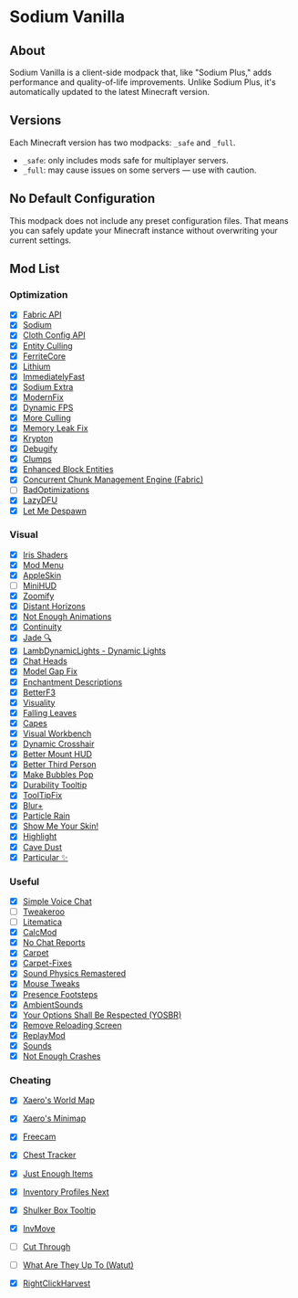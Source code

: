 # Sodium Vanilla

## About

Sodium Vanilla is a client-side modpack that, like "Sodium Plus," adds performance and quality-of-life improvements. Unlike Sodium Plus, it's automatically updated to the latest Minecraft version.

## Versions

Each Minecraft version has two modpacks: `_safe` and `_full`.

* `_safe`: only includes mods safe for multiplayer servers.
* `_full`: may cause issues on some servers — use with caution.

## No Default Configuration

This modpack does not include any preset configuration files.
That means you can safely update your Minecraft instance without overwriting your current settings.

## Mod List

### Optimization

- [x] [Fabric API](https://modrinth.com/mod/fabric-api)
- [x] [Sodium](https://modrinth.com/mod/sodium)
- [x] [Cloth Config API](https://modrinth.com/mod/cloth-config)
- [x] [Entity Culling](https://modrinth.com/mod/entityculling)
- [x] [FerriteCore](https://modrinth.com/mod/ferrite-core)
- [x] [Lithium](https://modrinth.com/mod/lithium)
- [x] [ImmediatelyFast](https://modrinth.com/mod/immediatelyfast)
- [x] [Sodium Extra](https://modrinth.com/mod/sodium-extra)
- [x] [ModernFix](https://modrinth.com/mod/modernfix)
- [x] [Dynamic FPS](https://modrinth.com/mod/dynamic-fps)
- [x] [More Culling](https://modrinth.com/mod/moreculling)
- [x] [Memory Leak Fix](https://modrinth.com/mod/memoryleakfix)
- [x] [Krypton](https://modrinth.com/mod/krypton)
- [x] [Debugify](https://modrinth.com/mod/debugify)
- [x] [Clumps](https://modrinth.com/mod/clumps)
- [x] [Enhanced Block Entities](https://modrinth.com/mod/ebe)
- [x] [Concurrent Chunk Management Engine (Fabric)](https://modrinth.com/mod/c2me-fabric)
- [ ] [BadOptimizations](https://modrinth.com/mod/badoptimizations)
- [x] [LazyDFU](https://modrinth.com/mod/lazydfu)
- [x] [Let Me Despawn](https://modrinth.com/mod/lmd)

### Visual

- [x] [Iris Shaders](https://modrinth.com/mod/iris)
- [x] [Mod Menu](https://modrinth.com/mod/modmenu)
- [x] [AppleSkin](https://modrinth.com/mod/appleskin)
- [ ] [MiniHUD](https://modrinth.com/mod/minihud)
- [x] [Zoomify](https://modrinth.com/mod/zoomify)
- [x] [Distant Horizons](https://modrinth.com/mod/distanthorizons)
- [x] [Not Enough Animations](https://modrinth.com/mod/not-enough-animations)
- [x] [Continuity](https://modrinth.com/mod/continuity)
- [x] [Jade 🔍](https://modrinth.com/mod/jade)
- [x] [LambDynamicLights - Dynamic Lights](https://modrinth.com/mod/lambdynamiclights)
- [x] [Chat Heads](https://modrinth.com/mod/chat-heads)
- [x] [Model Gap Fix](https://modrinth.com/mod/modelfix)
- [x] [Enchantment Descriptions](https://modrinth.com/mod/enchantment-descriptions)
- [x] [BetterF3](https://modrinth.com/mod/betterf3)
- [x] [Visuality](https://modrinth.com/mod/visuality)
- [x] [Falling Leaves](https://modrinth.com/mod/fallingleaves)
- [x] [Capes](https://modrinth.com/mod/capes)
- [x] [Visual Workbench](https://modrinth.com/mod/visual-workbench)
- [x] [Dynamic Crosshair](https://modrinth.com/mod/dynamiccrosshair)
- [x] [Better Mount HUD](https://modrinth.com/mod/better-mount-hud)
- [x] [Better Third Person](https://modrinth.com/mod/better-third-person)
- [x] [Make Bubbles Pop](https://modrinth.com/mod/make_bubbles_pop)
- [x] [Durability Tooltip](https://modrinth.com/mod/durability-tooltip)
- [x] [ToolTipFix](https://modrinth.com/mod/tooltipfix)
- [x] [Blur+](https://modrinth.com/mod/blur-plus)
- [x] [Particle Rain](https://modrinth.com/mod/particle-rain)
- [x] [Show Me Your Skin!](https://modrinth.com/mod/show-me-your-skin)
- [x] [Highlight](https://modrinth.com/mod/highlight)
- [x] [Cave Dust](https://modrinth.com/mod/cave-dust)
- [x] [Particular ✨](https://modrinth.com/mod/particular)

### Useful

- [x] [Simple Voice Chat](https://modrinth.com/mod/simple-voice-chat)
- [ ] [Tweakeroo](https://modrinth.com/mod/tweakeroo)
- [ ] [Litematica](https://modrinth.com/mod/litematica)
- [x] [CalcMod](https://modrinth.com/mod/calcmod)
- [x] [No Chat Reports](https://modrinth.com/mod/no-chat-reports)
- [x] [Carpet](https://modrinth.com/mod/carpet)
- [x] [Carpet-Fixes](https://modrinth.com/mod/carpet-fixes)
- [x] [Sound Physics Remastered](https://modrinth.com/mod/sound-physics-remastered)
- [x] [Mouse Tweaks](https://modrinth.com/mod/mouse-tweaks)
- [x] [Presence Footsteps](https://modrinth.com/mod/presence-footsteps)
- [x] [AmbientSounds](https://modrinth.com/mod/ambientsounds)
- [x] [Your Options Shall Be Respected (YOSBR)](https://modrinth.com/mod/yosbr)
- [x] [Remove Reloading Screen](https://modrinth.com/mod/rrls)
- [x] [ReplayMod](https://modrinth.com/mod/replaymod)
- [x] [Sounds](https://modrinth.com/mod/sound)
- [x] [Not Enough Crashes](https://modrinth.com/mod/notenoughcrashes)

### Cheating

- [x] [Xaero's World Map](https://modrinth.com/mod/xaeros-world-map)
- [x] [Xaero's Minimap](https://modrinth.com/mod/xaeros-minimap)
- [x] [Freecam](https://modrinth.com/mod/freecam)
- [x] [Chest Tracker](https://modrinth.com/mod/chest-tracker)
- [x] [Just Enough Items](https://modrinth.com/mod/jei)
- [x] [Inventory Profiles Next](https://modrinth.com/mod/inventory-profiles-next)
- [x] [Shulker Box Tooltip](https://modrinth.com/mod/shulkerboxtooltip)
- [x] [InvMove](https://modrinth.com/mod/invmove)
- [ ] [Cut Through](https://modrinth.com/mod/cut-through)
- [ ] [What Are They Up To (Watut)](https://modrinth.com/mod/what-are-they-up-to)
- [x] [RightClickHarvest](https://modrinth.com/mod/rightclickharvest)


